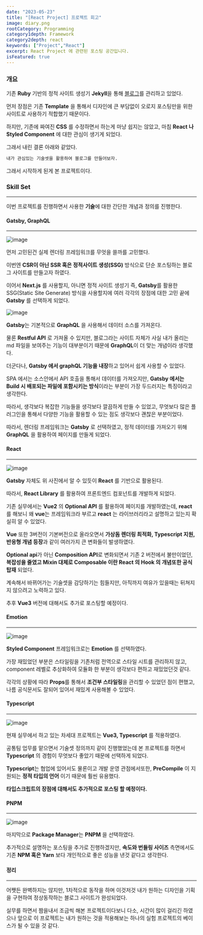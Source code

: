 ```yaml
---
date: "2023-05-23"
title: "[React Project] 프로젝트 회고"
image: diary.png
rootCategory: Programming
category1depth: Framework
category2depth: react
keywords: ["Project","React"]
excerpt: React Project 에 관련된 포스팅 공간입니다.
isFeatured: true
---
```



### 개요

기존 **Ruby** 기반의 정적 사이트 생성기 **Jekyll**을 통해 [블로그](https://jjou33.github.io/)를 관리하고 있었다.

먼저 장점은 기존 **Template** 을 통해서 디자인에 큰 부담없이 오로지 포스팅만을 위한 사이트로 사용하기 적합했기 때문이다.

하지만, 기존에 짜여진 **CSS** 를 수정하면서 하는게 마냥 쉽지는 않았고, 마침 **React 나 Styled Component** 에 대한 관심이 생기게 되었다.

그래서 내린 결론 아래와 같았다.

```bash
내가 관심있는 기술셋을 활용하여 블로그를 만들어보자.
```

그래서 시작하게 된게 본 프로젝트이다. 

### Skill Set
---

이번 프로젝트를 진행하면서 사용한 **기술**에 대한 간단한 개념과 정의를 진행한다.

#### Gatsby, GraphQL
---

![image](https://github.com/jjou33/jjou33/assets/56063287/d4294426-a381-4147-bc1c-f45d725c8a4b)

먼저 고민된건 실제 렌더링 프레임워크를 무엇을 쓸까를 고민했다.

이번엔 **CSR이 아닌 SSR 혹은 정적사이트 생성(SSG)** 방식으로 단순 포스팅하는 블로그 사이트를 만들고자 하였다. 

이어서 **Next.js** 를 사용할지, 아니면 정적 사이트 생성기 즉, **Gatsby**를 활용한 SSG(Static Site Generate) 방식을 사용할지에 여러 각각의 장점에 대한 고민 끝에 **Gatsby** 를 선택하게 되었다.

![image](https://github.com/jjou33/hippo-blog/assets/56063287/bb09a058-3b81-46a6-9176-6b8f9eb5cba1)

**Gatsby**는 기본적으로 **GraphQL** 을 사용해서 데이터 소스를 가져온다. 

물론 **Restful API** 로 가져올 수 있지만, 블로그라는 사이트 자체가 사실 내가 올리는 md 파일을 보여주는 기능이 대부분이기 때문에 **GraphQL**이 더 맞는 개념이라 생각했다.

더군다나, **Gatsby 에서 graphQL 기능을 내장**하고 있어서 쉽게 사용할 수 있었다.

SPA 에서는 소스안에서 API 호출을 통해서 데이터를 가져오지만, **Gatsby 에서는 Build 시 배포되는 파일에 포함시키는 방식**이라는 부분이 가장 두드러지는 특징이라고 생각한다.

따라서, 생각보다 복잡한 기능들을 생각보다 깔끔하게 만들 수 있었고, 무엇보다 많은 플러그인을 통해서 다양한 기능을 활용할 수 있는 점도 생각보다 괜찮은 부분이었다.

따라서, 렌더링 프레임워크는 **Gatsby** 로 선택하였고, 정적 데이터를 가져오기 위해 **GraphQL** 을 활용하여 페이지를 만들게 되었다.

#### React
---

![image](https://github.com/jjou33/jjou33/assets/56063287/17096335-7c5d-40fd-860e-d42f5d080fd6)

**Gatsby** 자체도 위 사진에서 알 수 있듯이 **React** 를 기반으로 활용된다.

따라서, **React Library** 를 활용하여 프론트엔드 컴포넌트를 개발하게 되었다.

기존 실무에서는 **Vue2** 의 **Optional API** 를 활용하여 페이지를 개발하였는데, **react** 를 해보니 왜 **vue**는 프레임워크라 부르고 **react** 는 라이브러리라고 설명하고 있는지 확실히 알 수 있었다.


**Vue** 또한 3버전이 기본버전으로 올라오면서 **가상돔 렌더링 최적화, Typescript 지원, 반응형 개념 등장**과 같이 여러가지 큰 변화들이 발생하였다.

**Optional api**가 아닌 **Composition API**로 변화되면서 기존 2 버전에서 불만이었던, **복잡성을 줄였고 Mixin 대체로 Composable 이란 React 의 Hook 의 개념또한 공식 탑재** 되었다.

계속해서 바뀌어가는 기술셋을 감당하기는 힘들지만, 아직까지 여유가 있을때는 뒤쳐지지 않으려고 노력하고 있다.

추후 **Vue3** 버전에 대해서도 추가로 포스팅할 예정이다.

#### Emotion
---
![image](https://github.com/jjou33/jjou33/assets/56063287/b0603a28-e36a-4cc4-896d-4f423b344f76)

**Styled Component** 프레임워크로는 **Emotion** 를 선택하였다.

가장 재밌었던 부분은 스타일링을 기존처럼 전역으로 스타일 시트를 관리하지 않고, component 레벨로 추상화하여 모듈화 한 부분이 생각보다 편하고 재밌었던것 같다.

각각의 상황에 따라 **Props**를 통해서 **조건부 스타일링**을 관리할 수 있었던 점이 편했고, 나름 공식문서도 잘되어 있어서 재밌게 사용해볼 수 있었다.

#### Typescript
---

![image](https://github.com/jjou33/jjou33/assets/56063287/403d54d9-0da4-4cd3-85a1-ec269aae6423)


현재 실무에서 하고 있는 차세대 프로젝트는 **Vue3, Typescript** 를 적용하였다.

공통팀 업무를 맡으면서 기술셋 정의까지 같이 진행했었는데 본 프로젝트를 하면서 **Typescript** 의 경험이 무엇보다 좋았기 때문에 선택하게 되었다.

**Typescript**는 협업에 있어서도 물론이고 개발 운영 관점에서또한, **PreCompile** 이 지원되는 **정적 타입의 언어** 이기 때문에 훨씬 유용했다.

**타입스크립트의 장점에 대해서도 추가적으로 포스팅 할 예정이다.**
#### PNPM
---

![image](https://github.com/jjou33/jjou33/assets/56063287/058a73d1-f79f-48a7-991b-6c99ccecd682)

마지막으로 **Package Manager**는 **PNPM** 을 선택하였다.

추가적으로 설명하는 포스팅을 추가로 진행하겠지만, **속도와 번들링 사이즈** 측면에서도 기존 **NPM 혹은 Yarn** 보다 개인적으로 좋은 성능을 낸것 같다고 생각한다.


#### 정리
---

어쨋든 완벽하지는 않지만, 1차적으로 동작을 하며 이것저것 내가 원하는 디자인을 기획을 구현하여 정상동작하는 블로그 사이트가 완성되었다.

실무를 하면서 짬을내서 조금씩 해본 프로젝트이다보니 다소, 시간이 많이 걸리긴 하였으나 앞으로 이 프로젝트는 내가 원하는 것을 적용해보는 하나의 실험 프로젝트의 베이스가 될 수 있을 것 같다.





